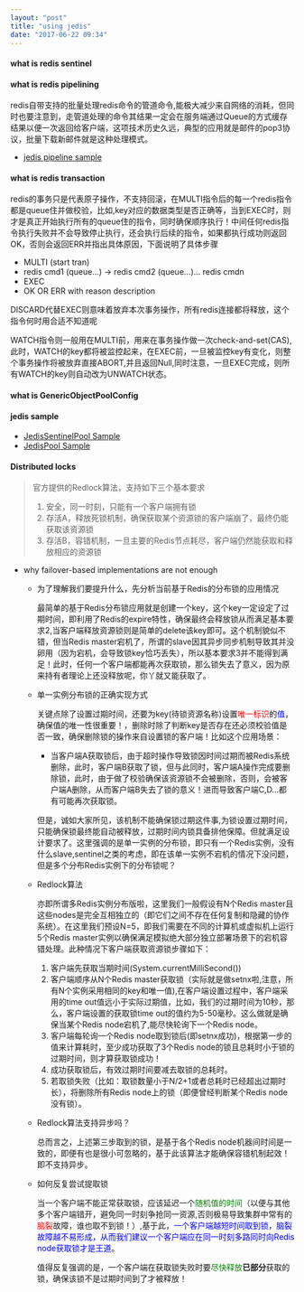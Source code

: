 ```yaml
---
layout: "post"
title: "using jedis"
date: "2017-06-22 09:34"
---
```


#### what is redis sentinel
#### what is redis pipelining
  redis自带支持的批量处理redis命令的管道命令,能极大减少来自网络的消耗，但同时也要注意到，走管道处理的命令其结果一定会在服务端通过Queue的方式缓存结果以便一次返回给客户端，这项技术历史久远，典型的应用就是邮件的pop3协议，批量下载新邮件就是这种处理模式。
  * [jedis pipeline sample](https://github.com/herotony/jedis/blob/master/src/test/java/redis/clients/jedis/tests/PipeliningTest.java "Jedis PipeLine官方示例")
#### what is redis transaction
  redis的事务只是代表原子操作，不支持回滚，在MULTI指令后的每一个redis指令都是queue住并做校验，比如,key对应的数据类型是否正确等，当到EXEC时，则才是真正开始执行所有的queue住的指令，同时确保顺序执行！中间任何redis指令执行失败并不会导致停止执行，还会执行后续的指令，如果都执行成功则返回OK，否则会返回ERR并指出具体原因，下面说明了具体步骤
  * MULTI (start tran)
  * redis cmd1 (queue...) -> redis cmd2 (queue...)... redis cmdn
  * EXEC
  * OK OR ERR with reason description

  DISCARD代替EXEC则意味着放弃本次事务操作，所有redis连接都将释放，这个指令何时用合适不知道呢

  WATCH指令则一般用在MULTI前，用来在事务操作做一次check-and-set(CAS),此时，WATCH的key都将被监控起来，在EXEC前，一旦被监控key有变化，则整个事务操作将被放弃直接ABORT,并且返回Null,同时注意，一旦EXEC完成，则所有WATCH的key则自动改为UNWATCH状态。
#### what is GenericObjectPoolConfig
#### jedis sample
  * [JedisSentinelPool Sample](https://github.com/herotony/jedis/blob/master/src/test/java/redis/clients/jedis/tests/JedisSentinelPoolTest.java "Jedis Sentinel Pool官方测试示例")
  * [JedisPool Sample](https://github.com/herotony/jedis/blob/master/src/test/java/redis/clients/jedis/tests/JedisPoolTest.java "Jedis Pool官方测试示例")
#### Distributed locks
>  官方提供的Redlock算法，支持如下三个基本要求
>  1. 安全，同一时刻，只能有一个客户端拥有锁
>  2. 存活A，释放死锁机制，确保获取某个资源锁的客户端崩了，最终仍能获取该资源锁
>  3. 存活B，容错机制，一旦主要的Redis节点耗尽，客户端仍然能获取和释放相应的资源锁

   - why failover-based implementations are not enough
     - 为了理解我们要提升什么，先分析当前基于Redis的分布锁的应用情况

        最简单的基于Redis分布锁应用就是创建一个key，这个key一定设定了过期时间，即利用了Redis的expire特性，确保最终会释放锁从而满足基本要求2,当客户端释放资源锁则是简单的delete该key即可。这个机制貌似不错，但当Redis master宕机了，所谓的slave因其异步同步机制导致其并没卵用（因为宕机，会导致锁key恰巧丢失），所以基本要求3并不能得到满足！此时，任何一个客户端都能再次获取锁，那么锁失去了意义，因为原来持有者理论上还没释放呢，你丫就又能获取了。
     - 单一实例分布锁的正确实现方式

       关键点除了设置过期时间，还要为key(待锁资源名称)设置<font color=red>唯一标识</font>的<font color=blue>值</font>，确保值的唯一性很重要！，删除时除了判断key是否存在还必须校验值是否一致，确保删除锁的操作来自设置锁的客户端！比如这个应用场景：
          * 当客户端A获取锁后，由于超时操作导致锁因时间过期而被Redis系统删除，此时，客户端B获取了锁，但与此同时，客户端A操作完成要删除锁，此时，由于做了校验确保该资源锁不会被删除，否则，会被客户端A删除，从而客户端B失去了锁的意义！进而导致客户端C,D...都有可能再次获取锁。

       但是，诚如大家所见，该机制不能确保锁过期这件事,为锁设置过期时间，只能确保锁最终能自动被释放，过期时间内锁具备排他保障。但就满足设计要求了。这里强调的是单一实例的分布锁，即只有一个Redis实例，没有什么slave,sentinel之类的考虑，即在该单一实例不宕机的情况下没问题，但是多个分布Redis实例下的分布锁呢？
     - Redlock算法

       亦即所谓多Redis实例分布版啦，这里我们一般假设有N个Redis master且这些nodes是完全互相独立的（即它们之间不存在任何复制和隐藏的协作系统）。在这里我们预设N=5，即我们需要在不同的计算机或虚拟机上运行5个Redis master实例以确保满足模拟绝大部分独立部署场景下的宕机容错处理。此种情况下客户端获取资源锁步骤如下：
         1. 客户端先获取当期时间(System.currentMilliSecond())
         2. 客户端顺序从N个Redis master获取锁（实际就是做setnx啦,注意，所有N个实例采用相同的key和唯一值),在客户端设置过程中，客户端采用的time out值远小于实际过期值，比如，我们的过期时间为10秒，那么，客户端设置的获取锁time out的值约为5-50毫秒。这么做就是确保当某个Redis node宕机了,能尽快轮询下一个Redis node。
         3. 客户端每轮询一个Redis node取到锁后(即setnx成功)，根据第一步的值来计算耗时，至少成功获取了3个Redis node的锁且总耗时小于锁的过期时间，则才算获取锁成功！
         4. 成功获取锁后，有效过期时间要减去取锁的总耗时。
         5. 若取锁失败（比如：取锁数量小于N/2+1或者总耗时已经超出过期时长），将删除所有Redis node上的锁（即便曾经判断某个Redis node没有锁）。

      - Redlock算法支持异步吗？

        总而言之，上述第三步取到的锁，是基于各个Redis node机器间时间是一致的，即便有也是很小可忽略的，基于此该算法才能确保容错机制起效！即不支持异步。
      - 如何反复尝试提取锁

        当一个客户端不能正常获取锁，应该延迟一个<font color=green>随机值的时间</font>（以便与其他多个客户端错开，避免同一时刻争抢同一资源,否则极易导致集群中常有的<font color=red>脑裂</font>故障，谁也取不到锁！）,基于此，<font color=blue>一个客户端越短时间取到锁，脑裂故障越不易形成，从而我们建议一个客户端应在同一时刻多路同时向Redis node获取锁才是王道</font>。

        值得反复强调的是，一个客户端在获取锁失败时要<font color=green>尽快释放</font>**已部分**获取的锁，确保该锁不是过期时间到了才被释放！
